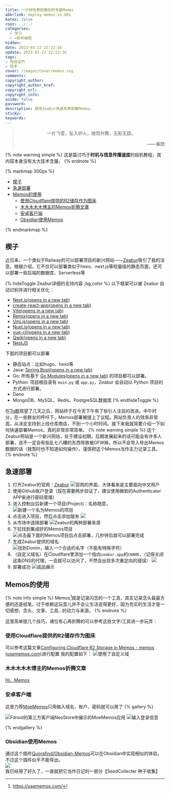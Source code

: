 ```yaml
---
title: 一分钟免费部署你的专属Memos
abbrlink: deploy-memos-in-60s
katex: false
root: ../../
categories:
  - 学习
  - ⌨️软件编程
hidden: 
date: 2023-03-22 22:22:16
update: 2023-03-22 22:22:16
tags:
- 奇技淫巧
- 技术
cover: /images/Cover/memos.svg
comments:
copyright_author:
copyright_author_href:
copyright_url:
copyright_info:
aside: false
password:
description: 使用Zeabur快速免费部署Memos。 
sticky:
keywords: 
---
```


> <center>一片飞雪，坠入炉火，继而升腾，无影无踪。</center>
> <p align="right">——秉蕳</p>


{% note warning simple %}
这是篇讨巧于**时机与信息传播速度**的投机教程，其内容本身没有太大技术含量。
{% endnote %}

{% markmap 300px %}
<!-- @import "[TOC]" {cmd="toc" depthFrom=1 depthTo=6 orderedList=false} -->

<!-- code_chunk_output -->

- [楔子](#楔子)
- [急速部署](#急速部署)
- [Memos的使用](#memos的使用)
  - [使用Cloudflare提供的R2储存作为图床](#使用cloudflare提供的r2储存作为图床)
  - [木木木木木博主的Memos折腾文章](#木木木木木博主的memos折腾文章)
  - [安卓客户端](#安卓客户端)
  - [Obsidian使用Memos](#obsidian使用memos)

<!-- /code_chunk_output -->
{% endmarkmap %}



## 楔子
近日来，一个类似于Railway的可以部署项目的新兴网站——[Zeabur](http://zeabur.com/)吸引了我的注意。根据介绍，它不仅可以部署类似于hexo、next.js等轻量级的静态页面，还可以部署一些后端的数据库、Serverless等 

{% hideToggle Zeabur详细的支持内容 ,bg,color %}
以下框架可以被 Zeabur 自动识别并进行相关优化：

-   [Next.js(opens in a new tab)](https://nextjs.org/)
-   [create-react-app(opens in a new tab)](https://create-react-app.dev/)
-   [Vite(opens in a new tab)](https://vitejs.dev/)
-   [Remix(opens in a new tab)](https://remix.run/)
-   [Umi.js(opens in a new tab)](https://umijs.org/)
-   [Nuxt.js(opens in a new tab)](https://nuxtjs.org/)
-   [vue-cli(opens in a new tab)](https://cli.vuejs.org/)
-   [Qwik(opens in a new tab)](https://qwik.builder.io/)
-   [NestJS](https://nestjs.com/)

下面的项目都可以部署
* 静态站点：比如hugo、hexo等
* Java: [Spring Boot(opens in a new tab)](https://spring.io/projects/spring-boot)
* Go: 所有基于 [Go Modules(opens in a new tab)](https://blog.golang.org/using-go-modules) 的项目都可以部署。
* Python: 项目根目录有 `main.py` 或 `app.py`，Zeabur 会自动以 Python 项目的方式进行部署。
* Deno
* MongoDB、MySQL、Redis、PostgreSQL数据库
{% endhideToggle %}



在[Tg群](https://t.me/zeabur_app)观望了几天之后，网站终于在今天下午有了些引人注目的改进。中午时分，在一些群友的呼吁下，Memos部署被提上了议程。网站负责人的效率非常高，从决定支持到上线仓库商店，不到一个小时时间。接下来我就简要介绍一下如何快速部署Memos，真的非常非常简单。
{% note warning simple %}
这个Zeabur网站是一个新兴网站，处于建设初期，后期发展起来的话可能会有许多人部署，说不一定会有些乱七八糟的东西导致被GFW掉，所以不会导入导出Memos数据的话（我暂时也不知道如何操作），谨慎把这个Memos当作主力记录工具。
{% endnote %}

## 急速部署
1. 打开Zeabur的官网：[Zeabur](https://dash.zeabur.com/projects)
![官网的界面，大体看来是主要面向中文用户](../../../images/20230304/Pasted%20image%2020230322223104.png)
2. 使用Github账户登录（现在需要两步验证了，建议使用微软的Authenticator APP来进行密码管理）
3. 进入控制台后新建一个项目(Project)：名称随意，
![新建一个名为**Memos**的项目](../../../images/20230304/Pasted%20image%2020230322225344.png)
4. 点击进入项目，然后点击添加服务
![](../../../images/20230304/Pasted%20image%2020230322225939.png)
5. 从市场中选择部署
![Zeabur的两种部署来源](../../../images/20230304/Pasted%20image%2020230322230157.png)
6. 下拉找到集成好的Memos项目
![点击最下面的Memos项目后点击部署，几秒钟后就可以部署完成](../../../images/20230304/Pasted%20image%2020230322230302.png)
7. 生成Zeabur提供的域名
![找到Domin，输入一个合适的名字（不能有特殊字符）](../../../images/20230304/Pasted%20image%2020230322230658.png)
8. （自定义域名）在Cloudflare里添加一个指向`zeabur.app`的`CNAME`，（记得关闭这条DNS的代理，一会就可以访问了，不然会出现多次重定向的错误）
![](../../../images/20230304/Pasted%20image%2020230322230933.png)
9. 部署成功
![成品展示](../../../images/20230304/Pasted%20image%2020230322231336.png)

## Memos的使用
{% note info simple %}
Memos[^1]就是记录闪念的一个工具，其实记录念头最最方便的还是纸笔，过于依赖这玩意儿并不会让生活变得更好，因为充实的生活才是一切感想、念头、文章、工具...的动力与来源。
{% endnote %}

这里简单提几个技巧，诸位有心再折腾的可以参考这些文字/工具进一步玩弄：
### 使用Cloudflare提供的R2储存作为图床
可以参考这篇文章[Configuring Cloudflare R2 Storage in Memos - memos (usememos.com)](https://usememos.com/docs/storage)进行配置
我的配置如下：
![使用了自定义域](../../../images/20230304/Pasted%20image%2020230322231911.png)
### 木木木木木博主的Memos折腾文章
[Hi，Memos](https://immmmm.com/hi-memos/)

### 安卓客户端
这里力荐[MoeMemos](https://f-droid.org/packages/me.mudkip.moememos/)只用输入域名、账户、密码就可以用了
{% gallery %}

![Fdroid的第三方客户端NeoStore中展示的MoeMemos应用](../../../images/20230304/Pasted%20image%2020230322232631.png)
![输入登录信息](../../../images/20230304/Pasted%20image%2020230322232924.png)

{% endgallery %}

### Obsidian使用Memos
通过这个插件[Quorafind/Obsidian-Memos](https://github.com/quorafind/obsidian-memos)可以在Obsidian中实现相似的体验，不过这个插件似乎不能导出。
![我已经用了好久了，一直就把它当作日记的一部分【SeedCollecter 种子收集】](../../../images/20230304/Pasted%20image%2020230322233954.png) 

[^1]: https://usememos.com/
